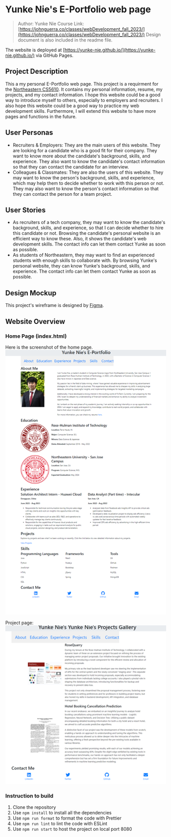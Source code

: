 # Yunke Nie's E-Portfolio web page

> Author: Yunke Nie
> Course Link: [https://johnguerra.co/classes/webDevelopment_fall_2023/](https://johnguerra.co/classes/webDevelopment_fall_2023/)
> Design document is also included in the readme file.

The website is deployed at [https://yunke-nie.github.io/](https://yunke-nie.github.io/) via GitHub Pages.

## Project Description

This a my personal E-Portfolio web page. This project is a requirment for the [Northeastern CS5610](https://johnguerra.co/classes/webDevelopment_fall_2023/). It contains my personal information, resume, my projects, and my contact information. I hope this website could be a good way to introduce myself to others, especially to employers and recruiters. I also hope this website could be a good way to practice my web development skills. Furthermore, I will extend this website to have more pages and functions in the future.

## User Personas

- Recruiters & Employers: They are the main users of this website. They are looking for a candidate who is a good fit for their company. They want to know more about the candidate's background, skills, and experience. They also want to know the candidate's contact information so that they can contact the candidate for an interview.
- Colleagues & Classmates: They are also the users of this website. They may want to know the person's background, skills, and experience, which may help them to decide whether to work with this person or not. They may also want to know the person's contact information so that they can contact the person for a team project.

## User Stories
- As recruiters of a tech company, they may want to know the candidate's background, skills, and experience, so that I can decide whether to hire this candidate or not. Browsing the candidate's personal website is an efficient way to know these. Also, it shows the candidate's web development skills. The contact info can let them contact Yunke as soon as possible.
- As students of Northeastern, they may want to find an experienced students with enough skills to collaborate with. By browsing Yunke's personal website, they can know Yunke's background, skills, and experience. The contact info can let them contact Yunke as soon as possible.

## Design Mockup
This project's wireframe is designed by [Figma](https://www.figma.com/file/IqNDHDPHoxDejVxiUfLzHb/Untitled?type=whiteboard&node-id=0%3A1&t=Q4XuxI0LIa5DZk6O-1). 

## Website Overview

### Home Page (index.html)

Here is the screenshot of the home page. 
![screenshot](./docs/screenshot.png)

Project page:
![project_gallery](./docs/projects_screenshot.png)

### Instruction to build

1. Clone the repository
2. Use `npm install` to install all the dependencies
3. Use `npm run format` to format the code with Prettier
4. Use `npm run lint` to lint the code with ESLint
5. Use `npm run start` to host the project on local port 8080
   